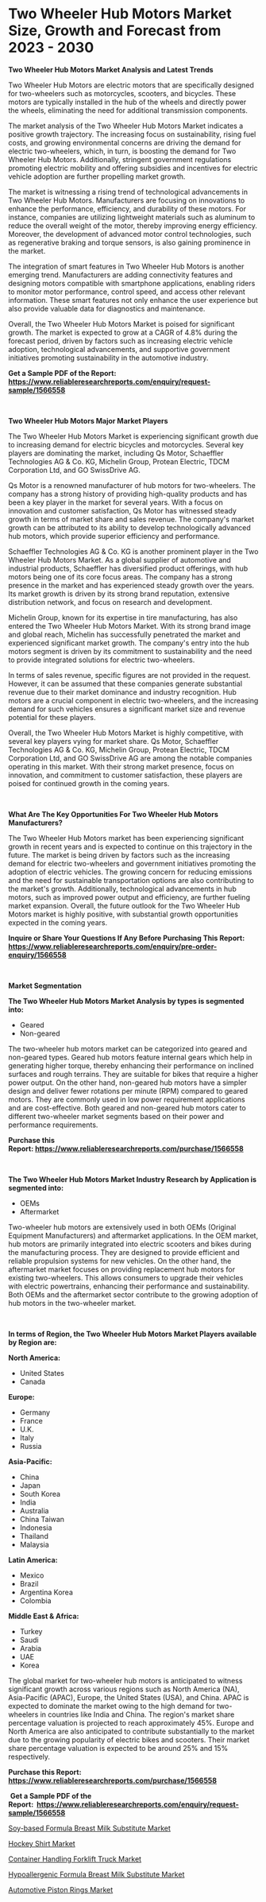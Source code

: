 <p><h1>Two Wheeler Hub Motors Market Size, Growth and Forecast from 2023 - 2030</h1></p><p><strong>Two Wheeler Hub Motors Market Analysis and Latest Trends</strong></p>
<p><p>Two Wheeler Hub Motors are electric motors that are specifically designed for two-wheelers such as motorcycles, scooters, and bicycles. These motors are typically installed in the hub of the wheels and directly power the wheels, eliminating the need for additional transmission components.</p><p>The market analysis of the Two Wheeler Hub Motors Market indicates a positive growth trajectory. The increasing focus on sustainability, rising fuel costs, and growing environmental concerns are driving the demand for electric two-wheelers, which, in turn, is boosting the demand for Two Wheeler Hub Motors. Additionally, stringent government regulations promoting electric mobility and offering subsidies and incentives for electric vehicle adoption are further propelling market growth.</p><p>The market is witnessing a rising trend of technological advancements in Two Wheeler Hub Motors. Manufacturers are focusing on innovations to enhance the performance, efficiency, and durability of these motors. For instance, companies are utilizing lightweight materials such as aluminum to reduce the overall weight of the motor, thereby improving energy efficiency. Moreover, the development of advanced motor control technologies, such as regenerative braking and torque sensors, is also gaining prominence in the market.</p><p>The integration of smart features in Two Wheeler Hub Motors is another emerging trend. Manufacturers are adding connectivity features and designing motors compatible with smartphone applications, enabling riders to monitor motor performance, control speed, and access other relevant information. These smart features not only enhance the user experience but also provide valuable data for diagnostics and maintenance.</p><p>Overall, the Two Wheeler Hub Motors Market is poised for significant growth. The market is expected to grow at a CAGR of 4.8% during the forecast period, driven by factors such as increasing electric vehicle adoption, technological advancements, and supportive government initiatives promoting sustainability in the automotive industry.</p></p>
<p><strong>Get a Sample PDF of the Report:&nbsp; <a href="https://www.reliableresearchreports.com/enquiry/request-sample/1566558">https://www.reliableresearchreports.com/enquiry/request-sample/1566558</a></strong></p>
<p>&nbsp;</p>
<p><strong>Two Wheeler Hub Motors Major Market Players</strong></p>
<p><p>The Two Wheeler Hub Motors Market is experiencing significant growth due to increasing demand for electric bicycles and motorcycles. Several key players are dominating the market, including Qs Motor, Schaeffler Technologies AG & Co. KG, Michelin Group, Protean Electric, TDCM Corporation Ltd, and GO SwissDrive AG. </p><p>Qs Motor is a renowned manufacturer of hub motors for two-wheelers. The company has a strong history of providing high-quality products and has been a key player in the market for several years. With a focus on innovation and customer satisfaction, Qs Motor has witnessed steady growth in terms of market share and sales revenue. The company's market growth can be attributed to its ability to develop technologically advanced hub motors, which provide superior efficiency and performance.</p><p>Schaeffler Technologies AG & Co. KG is another prominent player in the Two Wheeler Hub Motors Market. As a global supplier of automotive and industrial products, Schaeffler has diversified product offerings, with hub motors being one of its core focus areas. The company has a strong presence in the market and has experienced steady growth over the years. Its market growth is driven by its strong brand reputation, extensive distribution network, and focus on research and development.</p><p>Michelin Group, known for its expertise in tire manufacturing, has also entered the Two Wheeler Hub Motors Market. With its strong brand image and global reach, Michelin has successfully penetrated the market and experienced significant market growth. The company's entry into the hub motors segment is driven by its commitment to sustainability and the need to provide integrated solutions for electric two-wheelers.</p><p>In terms of sales revenue, specific figures are not provided in the request. However, it can be assumed that these companies generate substantial revenue due to their market dominance and industry recognition. Hub motors are a crucial component in electric two-wheelers, and the increasing demand for such vehicles ensures a significant market size and revenue potential for these players.</p><p>Overall, the Two Wheeler Hub Motors Market is highly competitive, with several key players vying for market share. Qs Motor, Schaeffler Technologies AG & Co. KG, Michelin Group, Protean Electric, TDCM Corporation Ltd, and GO SwissDrive AG are among the notable companies operating in this market. With their strong market presence, focus on innovation, and commitment to customer satisfaction, these players are poised for continued growth in the coming years.</p></p>
<p>&nbsp;</p>
<p><strong>What Are The Key Opportunities For Two Wheeler Hub Motors Manufacturers?</strong></p>
<p><p>The Two Wheeler Hub Motors market has been experiencing significant growth in recent years and is expected to continue on this trajectory in the future. The market is being driven by factors such as the increasing demand for electric two-wheelers and government initiatives promoting the adoption of electric vehicles. The growing concern for reducing emissions and the need for sustainable transportation options are also contributing to the market's growth. Additionally, technological advancements in hub motors, such as improved power output and efficiency, are further fueling market expansion. Overall, the future outlook for the Two Wheeler Hub Motors market is highly positive, with substantial growth opportunities expected in the coming years.</p></p>
<p><strong>Inquire or Share Your Questions If Any Before Purchasing This Report: <a href="https://www.reliableresearchreports.com/enquiry/pre-order-enquiry/1566558">https://www.reliableresearchreports.com/enquiry/pre-order-enquiry/1566558</a></strong></p>
<p>&nbsp;</p>
<p><strong>Market Segmentation</strong></p>
<p><strong>The Two Wheeler Hub Motors Market Analysis by types is segmented into:</strong></p>
<p><ul><li>Geared</li><li>Non-geared</li></ul></p>
<p><p>The two-wheeler hub motors market can be categorized into geared and non-geared types. Geared hub motors feature internal gears which help in generating higher torque, thereby enhancing their performance on inclined surfaces and rough terrains. They are suitable for bikes that require a higher power output. On the other hand, non-geared hub motors have a simpler design and deliver fewer rotations per minute (RPM) compared to geared motors. They are commonly used in low power requirement applications and are cost-effective. Both geared and non-geared hub motors cater to different two-wheeler market segments based on their power and performance requirements.</p></p>
<p><strong>Purchase this Report:&nbsp;<a href="https://www.reliableresearchreports.com/purchase/1566558">https://www.reliableresearchreports.com/purchase/1566558</a></strong></p>
<p>&nbsp;</p>
<p><strong>The Two Wheeler Hub Motors Market Industry Research by Application is segmented into:</strong></p>
<p><ul><li>OEMs</li><li>Aftermarket</li></ul></p>
<p><p>Two-wheeler hub motors are extensively used in both OEMs (Original Equipment Manufacturers) and aftermarket applications. In the OEM market, hub motors are primarily integrated into electric scooters and bikes during the manufacturing process. They are designed to provide efficient and reliable propulsion systems for new vehicles. On the other hand, the aftermarket market focuses on providing replacement hub motors for existing two-wheelers. This allows consumers to upgrade their vehicles with electric powertrains, enhancing their performance and sustainability. Both OEMs and the aftermarket sector contribute to the growing adoption of hub motors in the two-wheeler market.</p></p>
<p>&nbsp;</p>
<p><strong>In terms of Region, the Two Wheeler Hub Motors Market Players available by Region are:</strong></p>
<p>
    <p> <strong> North America: </strong>
        <ul>
            <li>United States</li>
            <li>Canada</li>
        </ul>
        </p> 
    <p> <strong> Europe: </strong>
        <ul>
            <li>Germany</li>
            <li>France</li>
            <li>U.K.</li>
            <li>Italy</li>
            <li>Russia</li>
        </ul>
        </p> 
    <p> <strong> Asia-Pacific: </strong>
        <ul>
            <li>China</li>
            <li>Japan</li>
            <li>South Korea</li>
            <li>India</li>
            <li>Australia</li>
            <li>China Taiwan</li>
            <li>Indonesia</li>
            <li>Thailand</li>
            <li>Malaysia</li>
        </ul>
        </p> 
    <p> <strong> Latin America: </strong>
        <ul>
            <li>Mexico</li>
            <li>Brazil</li>
            <li>Argentina Korea</li>
            <li>Colombia</li>
        </ul>
        </p> 
    <p> <strong> Middle East & Africa: </strong>
        <ul>
            <li>Turkey</li>
            <li>Saudi</li>
            <li>Arabia</li>
            <li>UAE</li>
            <li>Korea</li>
        </ul>
    </p>
    </p>
<p><p>The global market for two-wheeler hub motors is anticipated to witness significant growth across various regions such as North America (NA), Asia-Pacific (APAC), Europe, the United States (USA), and China. APAC is expected to dominate the market owing to the high demand for two-wheelers in countries like India and China. The region's market share percentage valuation is projected to reach approximately 45%. Europe and North America are also anticipated to contribute substantially to the market due to the growing popularity of electric bikes and scooters. Their market share percentage valuation is expected to be around 25% and 15% respectively.</p></p>
<p><strong>Purchase this Report: <a href="https://www.reliableresearchreports.com/purchase/1566558">https://www.reliableresearchreports.com/purchase/1566558</a></strong></p>
<p>&nbsp;<strong>Get a Sample PDF of the Report:&nbsp;&nbsp;<a href="https://www.reliableresearchreports.com/enquiry/request-sample/1566558">https://www.reliableresearchreports.com/enquiry/request-sample/1566558</a></strong></p>
<p><strong></strong></p>
<p><p><a href="https://github.com/santosh758595/Market-Research-Report-List-1/blob/main/soy-based-formula-breast-milk-substitute-market.md">Soy-based Formula Breast Milk Substitute Market</a></p><p><a href="https://medium.com/@shivangi.reportprime/hockey-shirt-market-size-growth-forecast-2023-2030-88666746c953">Hockey Shirt Market</a></p><p><a href="https://www.linkedin.com/pulse/decoding-container-handling-forklift-truck-market-deep-ffbie/">Container Handling Forklift Truck Market</a></p><p><a href="https://github.com/Chiragrp26/Market-Research-Report-List-1/blob/main/hypoallergenic-formula-breast-milk-substitute-market.md">Hypoallergenic Formula Breast Milk Substitute Market</a></p><p><a href="https://medium.com/@adeafrashri2022/automotive-piston-rings-market-size-growth-forecast-2023-2030-2882454d92c4">Automotive Piston Rings Market</a></p></p>